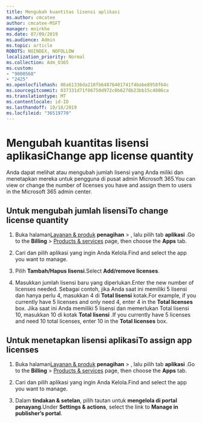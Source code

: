 ```yaml
---
title: Mengubah kuantitas lisensi aplikasi
ms.author: cmcatee
author: cmcatee-MSFT
manager: mnirkhe
ms.date: 07/09/2019
ms.audience: Admin
ms.topic: article
ROBOTS: NOINDEX, NOFOLLOW
localization_priority: Normal
ms.collection: Adm_O365
ms.custom:
- "9000568"
- "2425"
ms.openlocfilehash: 86a61336da218fb64876401741f4babe8958f64c
ms.sourcegitcommit: 037331d71f06750d972c0b6278b23bb15c4806ca
ms.translationtype: MT
ms.contentlocale: id-ID
ms.lasthandoff: 10/18/2019
ms.locfileid: "36519770"
---
```

# <a name="change-app-license-quantity"></a><span data-ttu-id="67110-102">Mengubah kuantitas lisensi aplikasi</span><span class="sxs-lookup"><span data-stu-id="67110-102">Change app license quantity</span></span>

<span data-ttu-id="67110-103">Anda dapat melihat atau mengubah jumlah lisensi yang Anda miliki dan menetapkan mereka untuk pengguna di pusat admin Microsoft 365.</span><span class="sxs-lookup"><span data-stu-id="67110-103">You can view or change the number of licenses you have and assign them to users in the Microsoft 365 admin center.</span></span> 

## <a name="to-change-license-quantity"></a><span data-ttu-id="67110-104">Untuk mengubah jumlah lisensi</span><span class="sxs-lookup"><span data-stu-id="67110-104">To change license quantity</span></span>

1. <span data-ttu-id="67110-105">Buka halaman[Layanan & produk](https://go.microsoft.com/fwlink/p/?linkid=842054) **penagihan** > , lalu pilih tab **aplikasi** .</span><span class="sxs-lookup"><span data-stu-id="67110-105">Go to the **Billing** > [Products & services](https://go.microsoft.com/fwlink/p/?linkid=842054) page, then choose the **Apps** tab.</span></span>

2. <span data-ttu-id="67110-106">Cari dan pilih aplikasi yang ingin Anda Kelola.</span><span class="sxs-lookup"><span data-stu-id="67110-106">Find and select the app you want to manage.</span></span>  

3. <span data-ttu-id="67110-107">Pilih **Tambah/Hapus lisensi**.</span><span class="sxs-lookup"><span data-stu-id="67110-107">Select **Add/remove licenses**.</span></span>

4. <span data-ttu-id="67110-108">Masukkan jumlah lisensi baru yang diperlukan.</span><span class="sxs-lookup"><span data-stu-id="67110-108">Enter the new number of licenses needed.</span></span> <span data-ttu-id="67110-109">Sebagai contoh, jika Anda saat ini memiliki 5 lisensi dan hanya perlu 4, masukkan 4 di **Total lisensi** kotak.</span><span class="sxs-lookup"><span data-stu-id="67110-109">For example, if you currently have 5 licenses and only need 4, enter 4 in the **Total licenses** box.</span></span> <span data-ttu-id="67110-110">Jika saat ini Anda memiliki 5 lisensi dan memerlukan Total lisensi 10, masukkan 10 di kotak **Total lisensi** .</span><span class="sxs-lookup"><span data-stu-id="67110-110">If you currently have 5 licenses and need 10 total licenses, enter 10 in the **Total licenses** box.</span></span>

## <a name="to-assign-app-licenses"></a><span data-ttu-id="67110-111">Untuk menetapkan lisensi aplikasi</span><span class="sxs-lookup"><span data-stu-id="67110-111">To assign app licenses</span></span>

1. <span data-ttu-id="67110-112">Buka halaman[Layanan & produk](https://go.microsoft.com/fwlink/p/?linkid=842054) **penagihan** > , lalu pilih tab **aplikasi** .</span><span class="sxs-lookup"><span data-stu-id="67110-112">Go to the **Billing** > [Products & services](https://go.microsoft.com/fwlink/p/?linkid=842054) page, then choose the **Apps** tab.</span></span>

2. <span data-ttu-id="67110-113">Cari dan pilih aplikasi yang ingin Anda Kelola.</span><span class="sxs-lookup"><span data-stu-id="67110-113">Find and select the app you want to manage.</span></span>  

3. <span data-ttu-id="67110-114">Dalam **tindakan & setelan**, pilih tautan untuk **mengelola di portal penayang**.</span><span class="sxs-lookup"><span data-stu-id="67110-114">Under **Settings & actions**, select the link to **Manage in publisher’s portal**.</span></span>